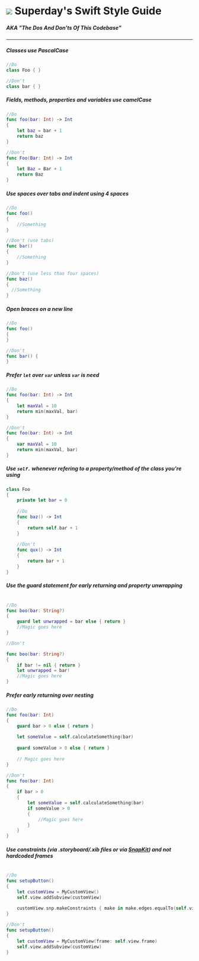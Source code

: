 # ![](https://github.com/toggl/superday/blob/develop/teferi/Assets.xcassets/icSuperday.imageset/icSuperday.png) Superday's Swift Style Guide
##### AKA "The Dos And Don'ts Of This Codebase"

____________________

##### Classes use PascalCase
```swift
//Do
class Foo { }

//Don't 
class bar { }
```

##### Fields, methods, properties and variables use camelCase
```swift
//Do
func foo(bar: Int) -> Int
{
    let baz = bar + 1
    return baz
}

//Don't
func Foo(Bar: Int) -> Int
{
    let Baz = Bar + 1
    return Baz
}
```

##### Use spaces over tabs and indent using 4 spaces
```swift
//Do
func foo()
{
    //Something
}

//Don't (use tabs)
func bar()
{
	//Something
}

//Don't (use less than four spaces)
func baz()
{
  //Something
}
```

##### Open braces on a new line

```swift
//Do
func foo()
{
}

//Don't
func bar() {
}
```

##### Prefer `let` over `var` unless `var` is need

```swift
//Do
func foo(bar: Int) -> Int
{
    let maxVal = 10
    return min(maxVal, bar)
}

//Don't 
func foo(bar: Int) -> Int
{
    var maxVal = 10
    return min(maxVal, bar)
}
```

#####  Use `self.` whenever refering to a property/method of the class you're using

```swift
class Foo
{
    private let bar = 0
    
    //Do
    func baz() -> Int
    {
        return self.bar + 1
    }
    
    //Don't
    func qux() -> Int
    {
        return bar + 1
    }
}
``` 

##### Use the guard statement for early returning and property unwrapping

```swift

//Do
func boo(bar: String?)
{
    guard let unwrapped = bar else { return } 
    //Magic goes here
}

//Don't 

func boo(bar: String?)
{
    if bar != nil { return } 
    let unwrapped = bar!
    //Magic goes here
}
```

##### Prefer early returning over nesting

```swift
//Do
func foo(bar: Int)
{
    guard bar > 0 else { return }
    
    let someValue = self.calculateSomething(bar)
    
    guard someValue > 0 else { return }
    
    // Magic goes here
}

//Don't 
func foo(bar: Int)
{
    if bar > 0
    {
        let someValue = self.calculateSomething(bar)
        if someValue > 0
        {
            //Magic goes here
        }
    }
}
```

##### Use constraints (via .storyboard/.xib files or via [SnapKit](http://snapkit.io/)) and not hardcoded frames

```swift

//Do
func setupButton()
{
    let customView = MyCustomView()
    self.view.addSubview(customView)
    
    customView.snp.makeConstraints { make in make.edges.equalTo(self.view) }
}

//Don't
func setupButton()
{
    let customView = MyCustomView(frame: self.view.frame)
    self.view.addSubview(customView)
}

```
